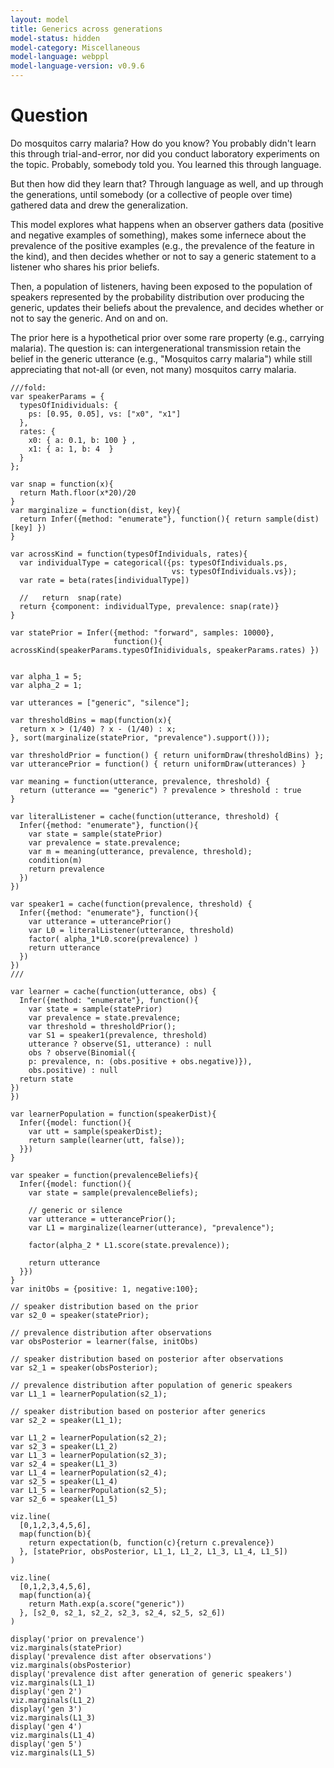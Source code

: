 ```yaml
---
layout: model
title: Generics across generations
model-status: hidden
model-category: Miscellaneous
model-language: webppl
model-language-version: v0.9.6
---
```


# Question

Do mosquitos carry malaria? 
How do you know?
You probably didn't learn this through trial-and-error, nor did you conduct laboratory experiments on the topic.
Probably, somebody told you.
You learned this through language.

But then how did they learn that?
Through language as well, and up through the generations, until somebody (or a collective of people over time) gathered data and drew the generalization.

This model explores what happens when an observer gathers data (positive and negative examples of something), makes some infernece about the prevalence of the positive examples (e.g., the prevalence of the feature in the kind), and then decides whether or not to say a generic statement to a listener who shares his prior beliefs.

Then, a population of listeners, having been exposed to the population of speakers represented by the probability distribution over producing the generic, updates their beliefs about the prevalence, and decides whether or not to say the generic. And on and on.

The prior here is a hypothetical prior over some rare property (e.g., carrying malaria). 
The question is: can intergenerational transmission retain the belief in the generic utterance (e.g., "Mosquitos carry malaria") while still appreciating that not-all (or even, not many) mosquitos carry malaria.

~~~~
///fold:
var speakerParams = {
  typesOfInidividuals: {
    ps: [0.95, 0.05], vs: ["x0", "x1"]
  },
  rates: {
    x0: { a: 0.1, b: 100 } ,
    x1: { a: 1, b: 4  }
  }
};

var snap = function(x){
  return Math.floor(x*20)/20
}
var marginalize = function(dist, key){
  return Infer({method: "enumerate"}, function(){ return sample(dist)[key] })
}

var acrossKind = function(typesOfIndividuals, rates){
  var individualType = categorical({ps: typesOfIndividuals.ps, 
                                    vs: typesOfIndividuals.vs});
  var rate = beta(rates[individualType])

  //   return  snap(rate)
  return {component: individualType, prevalence: snap(rate)}
}

var statePrior = Infer({method: "forward", samples: 10000}, 
                       function(){ acrossKind(speakerParams.typesOfInidividuals, speakerParams.rates) })


var alpha_1 = 5;
var alpha_2 = 1;

var utterances = ["generic", "silence"];

var thresholdBins = map(function(x){
  return x > (1/40) ? x - (1/40) : x;
}, sort(marginalize(statePrior, "prevalence").support()));

var thresholdPrior = function() { return uniformDraw(thresholdBins) };
var utterancePrior = function() { return uniformDraw(utterances) }

var meaning = function(utterance, prevalence, threshold) {
  return (utterance == "generic") ? prevalence > threshold : true
}

var literalListener = cache(function(utterance, threshold) {
  Infer({method: "enumerate"}, function(){
    var state = sample(statePrior)
    var prevalence = state.prevalence;
    var m = meaning(utterance, prevalence, threshold);
    condition(m)
    return prevalence
  })
})

var speaker1 = cache(function(prevalence, threshold) {
  Infer({method: "enumerate"}, function(){
    var utterance = utterancePrior()
    var L0 = literalListener(utterance, threshold)
    factor( alpha_1*L0.score(prevalence) )
    return utterance
  })
})
///

var learner = cache(function(utterance, obs) {
  Infer({method: "enumerate"}, function(){
    var state = sample(statePrior)
    var prevalence = state.prevalence;
    var threshold = thresholdPrior();
    var S1 = speaker1(prevalence, threshold)
    utterance ? observe(S1, utterance) : null
    obs ? observe(Binomial({
    p: prevalence, n: (obs.positive + obs.negative)}), 
    obs.positive) : null
  return state
})
})

var learnerPopulation = function(speakerDist){
  Infer({model: function(){
    var utt = sample(speakerDist);
    return sample(learner(utt, false));
  }})
}

var speaker = function(prevalenceBeliefs){
  Infer({model: function(){
    var state = sample(prevalenceBeliefs);

    // generic or silence
    var utterance = utterancePrior();    
    var L1 = marginalize(learner(utterance), "prevalence");

    factor(alpha_2 * L1.score(state.prevalence));

    return utterance
  }})
}
var initObs = {positive: 1, negative:100};

// speaker distribution based on the prior
var s2_0 = speaker(statePrior);

// prevalence distribution after observations
var obsPosterior = learner(false, initObs)

// speaker distribution based on posterior after observations
var s2_1 = speaker(obsPosterior);

// prevalence distribution after population of generic speakers
var L1_1 = learnerPopulation(s2_1);

// speaker distribution based on posterior after generics
var s2_2 = speaker(L1_1);

var L1_2 = learnerPopulation(s2_2);
var s2_3 = speaker(L1_2)
var L1_3 = learnerPopulation(s2_3);
var s2_4 = speaker(L1_3)
var L1_4 = learnerPopulation(s2_4);
var s2_5 = speaker(L1_4)
var L1_5 = learnerPopulation(s2_5);
var s2_6 = speaker(L1_5)

viz.line(
  [0,1,2,3,4,5,6],
  map(function(b){
    return expectation(b, function(c){return c.prevalence})
  }, [statePrior, obsPosterior, L1_1, L1_2, L1_3, L1_4, L1_5])
)

viz.line(
  [0,1,2,3,4,5,6],
  map(function(a){
    return Math.exp(a.score("generic"))
  }, [s2_0, s2_1, s2_2, s2_3, s2_4, s2_5, s2_6])
)

display('prior on prevalence')
viz.marginals(statePrior)
display('prevalence dist after observations')
viz.marginals(obsPosterior)
display('prevalence dist after generation of generic speakers')
viz.marginals(L1_1)
display('gen 2')
viz.marginals(L1_2)
display('gen 3')
viz.marginals(L1_3)
display('gen 4')
viz.marginals(L1_4)
display('gen 5')
viz.marginals(L1_5)

~~~~
